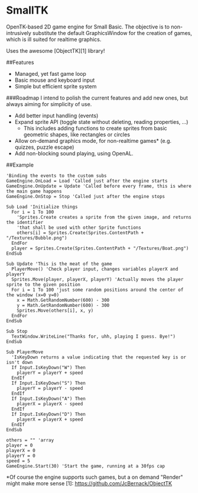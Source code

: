 # SmallTK
OpenTK-based 2D game engine for Small Basic. The objective is to non-intrusively substitute the default GraphicsWindow for the creation of games, which is ill suited for realtime graphics.

Uses the awesome [ObjectTK][1] library!

##Features
 * Managed, yet fast game loop
 * Basic mouse and keyboard input
 * Simple but efficient sprite system

###Roadmap
I intend to polish the current features and add new ones, but always aiming for simplicity of use.
 * Add better input handling (events)
 * Expand sprite API (toggle state without deleting, reading properties, ...)
   * This includes adding functions to create sprites from basic geometric shapes, like rectangles or circles
 * Allow on-demand graphics mode, for non-realtime games* (e.g. quizzes, puzzle escape)
 * Add non-blocking sound playing, using OpenAL.

##Example

    'Binding the events to the custom subs
    GameEngine.OnLoad = Load 'Called just after the engine starts
    GameEngine.OnUpdate = Update 'Called before every frame, this is where the main game happens
    GameEngine.OnStop = Stop 'Called just after the engine stops

    Sub Load 'Initialize things
      For i = 1 To 100
        'Sprites.Create creates a sprite from the given image, and returns the identifier
        'that shall be used with other Sprite functions
        others[i] = Sprites.Create(Sprites.ContentPath + "/Textures/Bubble.png")
      EndFor
      player = Sprites.Create(Sprites.ContentPath + "/Textures/Boat.png")
    EndSub
      
    Sub Update 'This is the meat of the game
      PlayerMove() 'Check player input, changes variables playerX and playerY
      Sprites.Move(player, playerX, playerY) 'Actually moves the player sprite to the given position
      For i = 1 To 100 'just some random positions around the center of the window (x=0 y=0)
        x = Math.GetRandomNumber(600) - 300
        y = Math.GetRandomNumber(600) - 300
        Sprites.Move(others[i], x, y)
      EndFor
    EndSub
      
    Sub Stop
      TextWindow.WriteLine("Thanks for, uhh, playing I guess. Bye!")
    EndSub

    Sub PlayerMove
      'IsKeyDown returns a value indicating that the requested key is or isn't down
      If Input.IsKeyDown("W") Then
        playerY = playerY + speed
      EndIf
      If Input.IsKeyDown("S") Then
        playerY = playerY - speed
      EndIf
      If Input.IsKeyDown("A") Then
        playerX = playerX - speed
      EndIf
      If Input.IsKeyDown("D") Then
        playerX = playerX + speed
      EndIf
    EndSub

    others = "" 'array
    player = 0
    playerX = 0
    playerY = 0
    speed = 5
    GameEngine.Start(30) 'Start the game, running at a 30fps cap

*Of course the engine supports such games, but a on demand "Render" might make more sense
[1]: https://github.com/JcBernack/ObjectTK
